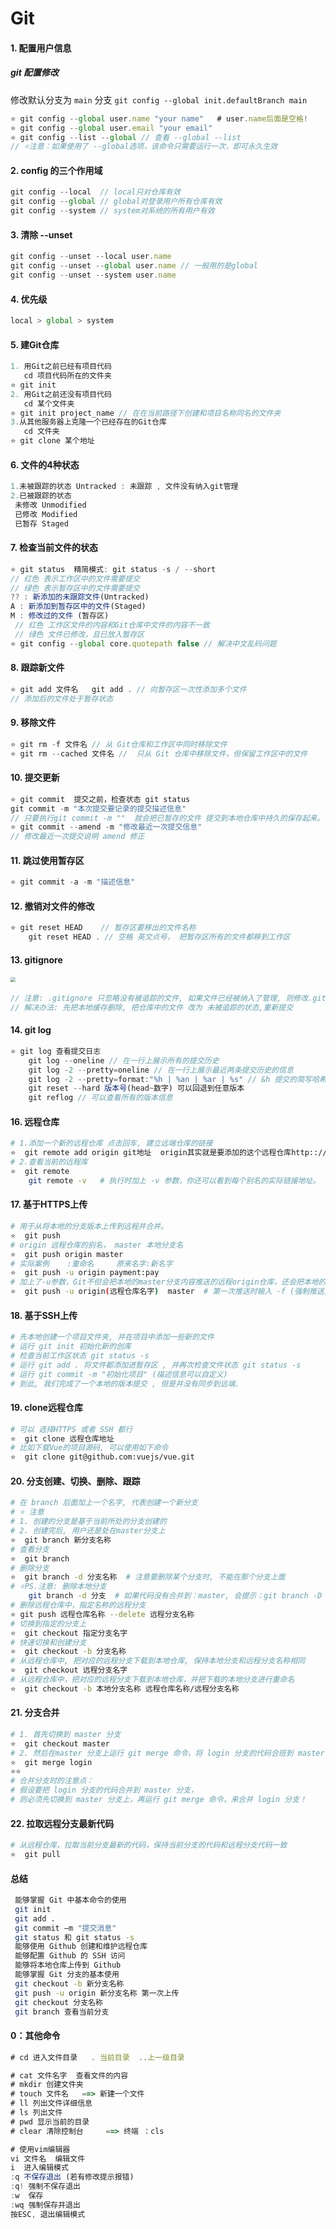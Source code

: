 # Git

#### 1. 配置用户信息

##### git 配置修改

修改默认分支为 `main` 分支 `git config --global init.defaultBranch main`

```js
⭐ git config --global user.name "your name"   # user.name后面是空格!
⭐ git config --global user.email "your email"
⭐ git config --list --global // 查看 --global --list
// ⭐注意：如果使用了 --global选项，该命令只需要运行一次，即可永久生效
```

#### 2. config 的三个作用域

```js
git config --local  // local只对仓库有效
git config --global // global对登录用户所有仓库有效
git config --system // system对系统的所有用户有效
```

#### 3. 清除 --unset

```js
git config --unset --local user.name
git config --unset --global user.name // 一般用的是global
git config --unset --system user.name
```

#### 4. 优先级

```js
local > global > system
```

#### 5. 建Git仓库

```js
1. 用Git之前已经有项目代码
   cd 项目代码所在的文件夹
⭐ git init
2. 用Git之前还没有项目代码
   cd 某个文件夹
⭐ git init project_name // 在在当前路径下创建和项目名称同名的文件夹
3.从其他服务器上克隆一个已经存在的Git仓库
   cd 文件夹
⭐ git clone 某个地址
```

#### 6. 文件的4种状态

```js
1.未被跟踪的状态 Untracked : 未跟踪 , 文件没有纳入git管理
2.已被跟踪的状态
 未修改 Unmodified
 已修改 Modified
 已暂存 Staged
```

#### 7. 检查当前文件的状态

```js
⭐ git status  精简模式: git status -s / --short 
// 红色 表示工作区中的文件需要提交
// 绿色 表示暂存区中的文件需要提交
?? : 新添加的未跟踪文件(Untracked)
A : 新添加到暂存区中的文件(Staged)
M : 修改过的文件 (暂存区)
 // 红色 工作区文件的内容和Git仓库中文件的内容不一致
 // 绿色 文件已修改，且已放入暂存区
⭐ git config --global core.quotepath false // 解决中文乱码问题
```

#### 8. 跟踪新文件

```js
⭐ git add 文件名   git add . // 向暂存区一次性添加多个文件
// 添加后的文件处于暂存状态
```

#### 9. 移除文件

```js
⭐ git rm -f 文件名 // 从 Git仓库和工作区中同时移除文件
⭐ git rm --cached 文件名 //  只从 Git 仓库中移除文件，但保留工作区中的文件
```



#### 10. 提交更新

```js
⭐ git commit  提交之前，检查状态 git status
git commit -m "本次提交要记录的提交描述信息"
// 只要执行git commit -m ""  就会把已暂存的文件 提交到本地仓库中持久的保存起来。（记录快照）
⭐ git commit --amend -m "修改最近一次提交信息"
// 修改最近一次提交说明 amend 修正
```

#### 11. 跳过使用暂存区

```js
⭐ git commit -a -m "描述信息"
```

#### 12. 撤销对文件的修改

```js
⭐ git reset HEAD    // 暂存区要移出的文件名称
    git reset HEAD . // 空格 英文点号， 把暂存区所有的文件都移到工作区
```

#### 13. gitignore

#### <img src="C:\Users\dt171\Desktop\照片\微信图片_20221023215012.png" style="zoom:50%;" />

```js
// 注意: .gitignore 只忽略没有被追踪的文件, 如果文件已经被纳入了管理, 则修改.gitignore无效.
// 解决办法: 先把本地缓存删除, 把仓库中的文件 改为 未被追踪的状态,重新提交
```

#### 14. git log

```js
⭐ git log 查看提交日志
    git log --oneline // 在一行上展示所有的提交历史
    git log -2 --pretty=oneline // 在一行上展示最近两条提交历史的信息
	git log -2 --pretty=format:"%h | %an | %ar | %s" // &h 提交的简写哈希值  %an 作者名字  %ar 作者修订日志  %s 提交说明
	git reset --hard 版本号(head~数字) 可以回退到任意版本   
    git reflog // 可以查看所有的版本信息
```

#### 16. 远程仓库

```bash
# 1.添加一个新的远程仓库 点击回车, 建立远端仓库的链接
⭐  git remote add origin git地址  origin其实就是要添加的这个远程仓库http:://xxx.git的名称
# 2.查看当前的远程库
⭐  git remote 
    git remote -v   # 执行时加上 -v 参数，你还可以看到每个别名的实际链接地址。
```

#### 17. 基于HTTPS上传

```bash
# 用于从将本地的分支版本上传到远程并合并。
⭐  git push
# origin 远程仓库的别名， master 本地分支名
⭐  git push origin master
# 实际案例    :重命名     原来名字:新名字
⭐  git push -u origin payment:pay
# 加上了-u参数，Git不但会把本地的master分支内容推送的远程origin仓库，还会把本地的master分支和远程的origin仓库关联起来，在以后的推送或者拉取时就可以⭐简化命令git push
⭐  git push -u origin(远程仓库名字)  master  # 第一次推送时输入 -f (强制推送)
```

#### 18. 基于SSH上传

```bash
# 先本地创建一个项目文件夹, 并在项目中添加一些新的文件
# 运行 git init 初始化新的创库
# 检查当前工作区状态 git status -s
# 运行 git add . 将文件都添加进暂存区 , 并再次检查文件状态 git status -s
# 运行 git commit -m "初始化项目" (描述信息可以自定义)
# 到此, 我们完成了一个本地的版本提交 , 但是并没有同步到远端.
```

#### 19. clone远程仓库

```bash
# 可以 选择HTTPS 或者 SSH 都行
⭐  git clone 远程仓库地址
# 比如下载Vue的项目源码, 可以使用如下命令
⭐  git clone git@github.com:vuejs/vue.git
```

#### 20. 分支创建、切换、删除、跟踪

```bash
# 在 branch 后面加上一个名字, 代表创建一个新分支
# ⭐ 注意
# 1. 创建的分支是基于当前所处的分支创建的
# 2. 创建完后, 用户还是处在master分支上
⭐  git branch 新分支名称
# 查看分支
⭐  git branch 
# 删除分支
⭐  git branch -d 分支名称  # 注意要删除某个分支时, 不能在那个分支上面
# ⭐PS.注意: 删除本地分支
    git branch -d 分支  # 如果代码没有合并到：master, 会提示：git branch -D 分支 
# 删除远程仓库中，指定名称的远程分支
⭐ git push 远程仓库名称 --delete 远程分支名称
# 切换到指定的分支上
⭐  git checkout 指定分支名字
# 快速切换和创建分支
⭐  git checkout -b 分支名称
# 从远程仓库中, 把对应的远程分支下载到本地仓库, 保持本地分支和远程分支名称相同
⭐  git checkout 远程分支名字
# 从远程仓库中，把对应的远程分支下载到本地仓库，并把下载的本地分支进行重命名
⭐  git checkout -b 本地分支名称 远程仓库名称/远程分支名称
```

#### 21. 分支合并

```bash	
# 1. 首先切换到 master 分支
⭐  git checkout master
# 2. 然后在master 分支上运行 git merge 命令，将 login 分支的代码合班到 master 分支
⭐  git merge login
⭐⭐ 
# 合并分支时的注意点：
# 假设要把 login 分支的代码合并到 master 分支，
# 则必须先切换到 master 分支上，再运行 git merge 命令，来合并 login 分支！
```

#### 22. 拉取远程分支最新代码

```bash
# 从远程仓库，拉取当前分支最新的代码，保持当前分支的代码和远程分支代码一致
⭐  git pull	
```

#### 总结

```bash
 能够掌握 Git 中基本命令的使用
 git init
 git add .
 git commit –m "提交消息"
 git status 和 git status -s
 能够使用 Github 创建和维护远程仓库
 能够配置 Github 的 SSH 访问
 能够将本地仓库上传到 Github
 能够掌握 Git 分支的基本使用
 git checkout -b 新分支名称
 git push -u origin 新分支名称 第一次上传
 git checkout 分支名称
 git branch 查看当前分支
```

#### 0：其他命令

```js
# cd 进入文件目录   . 当前目录  ..上一级目录

# cat 文件名字  查看文件的内容
# mkdir 创建文件夹
# touch 文件名   ==> 新建一个文件
# ll 列出文件详细信息
# ls 列出文件
# pwd 显示当前的目录
# clear 清除控制台     ==> 终端 ：cls

# 使用vim编辑器 
vi 文件名  编辑文件
i  进入编辑模式
:q 不保存退出 (若有修改提示报错)
:q! 强制不保存退出
:w  保存
:wq 强制保存并退出
按ESC, 退出编辑模式
```


